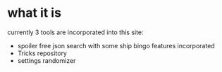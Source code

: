# what it is

currently 3 tools are incorporated into this site:

- spoiler free json search with some ship bingo features incorporated
- Tricks repository 
- settings randomizer